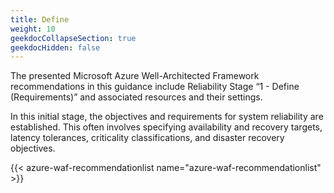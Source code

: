 ```yaml
---
title: Define
weight: 10
geekdocCollapseSection: true
geekdocHidden: false
---
```


The presented Microsoft Azure Well-Architected Framework recommendations in this guidance include Reliability Stage “1 - Define (Requirements)” and associated resources and their settings.

In this initial stage, the objectives and requirements for system reliability are established. This often involves specifying availability and recovery targets, latency tolerances, criticality classifications, and disaster recovery objectives.


{{< azure-waf-recommendationlist name="azure-waf-recommendationlist" >}}
